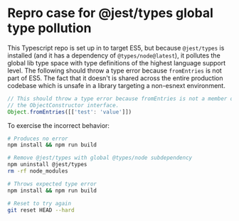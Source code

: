 # Repro case for @jest/types global type pollution

This Typescript repo is set up in to target ES5, but because `@jest/types` is
installed (and it has a dependency of `@types/node@latest`), it pollutes the
global lib type space with type definitions of the highest language support
level. The following should throw a type error because `fromEntries` is not part
of ES5. The fact that it doesn't is shared across the entire production codebase
which is unsafe in a library targeting a non-esnext environment.

```ts
// This should throw a type error because fromEntries is not a member of
// the ObjectConstructor interface.
Object.fromEntries([['test': 'value']])
```

To exercise the incorrect behavior:

```sh
# Produces no error
npm install && npm run build

# Remove @jest/types with global @types/node subdependency
npm uninstall @jest/types
rm -rf node_modules

# Throws expected type error
npm install && npm run build

# Reset to try again
git reset HEAD --hard
```
